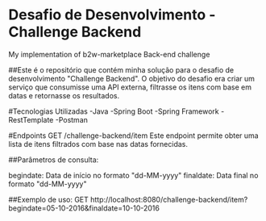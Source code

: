 # Desafio de Desenvolvimento - Challenge Backend
My implementation of b2w-marketplace Back-end challenge

##Este é o repositório que contém minha solução para o desafio de desenvolvimento "Challenge Backend".
O objetivo do desafio era criar um serviço que consumisse uma API externa, filtrasse os itens com base em datas e retornasse os resultados.

#Tecnologias Utilizadas
-Java
-Spring Boot
-Spring Framework
-RestTemplate
-Postman

#Endpoints
GET /challenge-backend/item
Este endpoint permite obter uma lista de itens filtrados com base nas datas fornecidas.

##Parâmetros de consulta:

begindate: Data de início no formato "dd-MM-yyyy"
finaldate: Data final no formato "dd-MM-yyyy"

##Exemplo de uso:
GET http://localhost:8080/challenge-backend/item?begindate=05-10-2016&finaldate=10-10-2016
